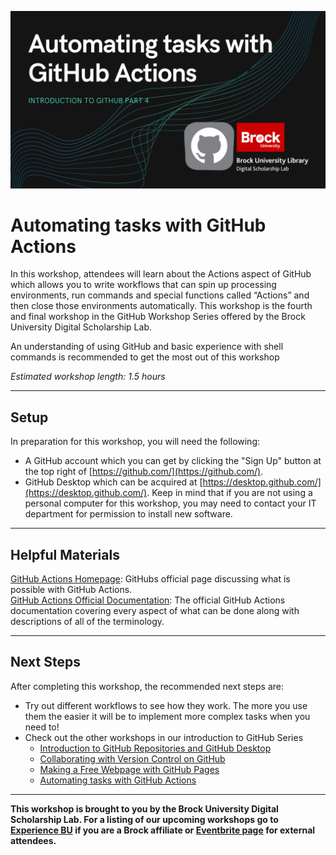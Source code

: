 ![Tool Logo](Github_Part4.png)

# Automating tasks with GitHub Actions
In this workshop, attendees will learn about the Actions aspect of GitHub which allows you to write workflows that can spin up processing environments, run commands and special functions called “Actions” and then close those environments automatically.  This workshop is the fourth and final workshop in the GitHub Workshop Series offered by the Brock University Digital Scholarship Lab.

An understanding of using GitHub and basic experience with shell commands is recommended to get the most out of this workshop  

*Estimated workshop length: 1.5 hours*

----
## Setup
In preparation for this workshop, you will need the following: 

 - A GitHub account which you can get by clicking the "Sign Up" button at the top right of [https://github.com/](https://github.com/).
 - GitHub Desktop which can be acquired at [https://desktop.github.com/](https://desktop.github.com/).  Keep in mind that if you are not using a personal computer for this workshop, you may need to contact your IT department for permission to install new software.  
  
----
## Helpful Materials

[GitHub Actions Homepage](https://github.com/features/actions): GitHubs official page discussing what is possible with GitHub Actions.  
[GitHub Actions Official Documentation](https://docs.github.com/en/actions): The official GitHub Actions documentation covering every aspect of what can be done along with descriptions of all of the terminology.  

----
## Next Steps

After completing this workshop, the recommended next steps are:

 - Try out different workflows to see how they work.  The more you use them the easier it will be to implement more complex tasks when you need to!
 - Check out the other workshops in our introduction to GitHub Series
   - [Introduction to GitHub Repositories and GitHub Desktop](https://brockdsl.github.io/Introduction-to-GitHub-Repositories-and-GitHub-Desktop/)
   - [Collaborating with Version Control on GitHub](https://brockdsl.github.io/Collaborating-with-Version-Control-on-GitHub/)
   - [Making a Free Webpage with GitHub Pages](https://brockdsl.github.io/Making-a-Free-Webpage-with-GitHub-Pages/)
   - [Automating tasks with GitHub Actions](https://brockdsl.github.io/Making-a-Free-Webpage-with-GitHub-Pages/)
  
 
 ----

  
**This workshop is brought to you by the Brock University Digital Scholarship Lab.  For a listing of our upcoming workshops go to [Experience BU](https://experiencebu.brocku.ca/organization/dsl) if you are a Brock affiliate or [Eventbrite page](https://www.eventbrite.ca/o/brock-university-digital-scholarship-lab-21661627350) for external attendees.**

